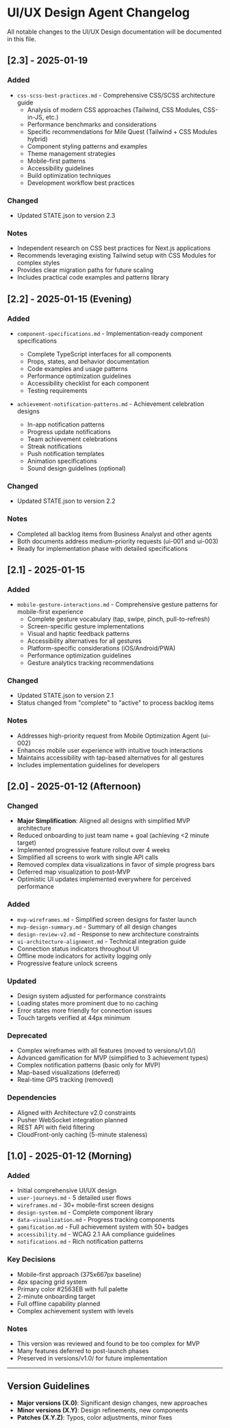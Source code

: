 # UI/UX Design Agent Changelog

All notable changes to the UI/UX Design documentation will be documented in this file.

## [2.3] - 2025-01-19

### Added
- `css-scss-best-practices.md` - Comprehensive CSS/SCSS architecture guide
  - Analysis of modern CSS approaches (Tailwind, CSS Modules, CSS-in-JS, etc.)
  - Performance benchmarks and considerations
  - Specific recommendations for Mile Quest (Tailwind + CSS Modules hybrid)
  - Component styling patterns and examples
  - Theme management strategies
  - Mobile-first patterns
  - Accessibility guidelines
  - Build optimization techniques
  - Development workflow best practices

### Changed
- Updated STATE.json to version 2.3

### Notes
- Independent research on CSS best practices for Next.js applications
- Recommends leveraging existing Tailwind setup with CSS Modules for complex styles
- Provides clear migration paths for future scaling
- Includes practical code examples and patterns library

## [2.2] - 2025-01-15 (Evening)

### Added
- `component-specifications.md` - Implementation-ready component specifications
  - Complete TypeScript interfaces for all components
  - Props, states, and behavior documentation
  - Code examples and usage patterns
  - Performance optimization guidelines
  - Accessibility checklist for each component
  - Testing requirements

- `achievement-notification-patterns.md` - Achievement celebration designs
  - In-app notification patterns
  - Progress update notifications
  - Team achievement celebrations
  - Streak notifications
  - Push notification templates
  - Animation specifications
  - Sound design guidelines (optional)

### Changed
- Updated STATE.json to version 2.2

### Notes
- Completed all backlog items from Business Analyst and other agents
- Both documents address medium-priority requests (ui-001 and ui-003)
- Ready for implementation phase with detailed specifications

## [2.1] - 2025-01-15

### Added
- `mobile-gesture-interactions.md` - Comprehensive gesture patterns for mobile-first experience
  - Complete gesture vocabulary (tap, swipe, pinch, pull-to-refresh)
  - Screen-specific gesture implementations
  - Visual and haptic feedback patterns
  - Accessibility alternatives for all gestures
  - Platform-specific considerations (iOS/Android/PWA)
  - Performance optimization guidelines
  - Gesture analytics tracking recommendations

### Changed
- Updated STATE.json to version 2.1
- Status changed from "complete" to "active" to process backlog items

### Notes
- Addresses high-priority request from Mobile Optimization Agent (ui-002)
- Enhances mobile user experience with intuitive touch interactions
- Maintains accessibility with tap-based alternatives for all gestures
- Includes implementation guidelines for developers

## [2.0] - 2025-01-12 (Afternoon)

### Changed
- **Major Simplification**: Aligned all designs with simplified MVP architecture
- Reduced onboarding to just team name + goal (achieving <2 minute target)
- Implemented progressive feature rollout over 4 weeks
- Simplified all screens to work with single API calls
- Removed complex data visualizations in favor of simple progress bars
- Deferred map visualization to post-MVP
- Optimistic UI updates implemented everywhere for perceived performance

### Added
- `mvp-wireframes.md` - Simplified screen designs for faster launch
- `mvp-design-summary.md` - Summary of all design changes
- `design-review-v2.md` - Response to new architecture constraints
- `ui-architecture-alignment.md` - Technical integration guide
- Connection status indicators throughout UI
- Offline mode indicators for activity logging only
- Progressive feature unlock screens

### Updated
- Design system adjusted for performance constraints
- Loading states more prominent due to no caching
- Error states more friendly for connection issues
- Touch targets verified at 44px minimum

### Deprecated
- Complex wireframes with all features (moved to versions/v1.0/)
- Advanced gamification for MVP (simplified to 3 achievement types)
- Complex notification patterns (basic only for MVP)
- Map-based visualizations (deferred)
- Real-time GPS tracking (removed)

### Dependencies
- Aligned with Architecture v2.0 constraints
- Pusher WebSocket integration planned
- REST API with field filtering
- CloudFront-only caching (5-minute staleness)

## [1.0] - 2025-01-12 (Morning)

### Added
- Initial comprehensive UI/UX design
- `user-journeys.md` - 5 detailed user flows
- `wireframes.md` - 30+ mobile-first screen designs
- `design-system.md` - Complete component library
- `data-visualization.md` - Progress tracking components
- `gamification.md` - Full achievement system with 50+ badges
- `accessibility.md` - WCAG 2.1 AA compliance guidelines
- `notifications.md` - Rich notification patterns

### Key Decisions
- Mobile-first approach (375x667px baseline)
- 4px spacing grid system
- Primary color #2563EB with full palette
- 2-minute onboarding target
- Full offline capability planned
- Complex achievement system with levels

### Notes
- This version was reviewed and found to be too complex for MVP
- Many features deferred to post-launch phases
- Preserved in versions/v1.0/ for future implementation

---

## Version Guidelines

- **Major versions (X.0)**: Significant design changes, new approaches
- **Minor versions (X.Y)**: Design refinements, new components
- **Patches (X.Y.Z)**: Typos, color adjustments, minor fixes